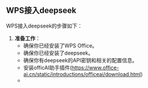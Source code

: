 ## WPS接入deepseek
WPS接入deepseek的步骤如下：
1. **准备工作**：
   - 确保你已经安装了WPS Office。
   - 确保你已经安装了deepseek。
   - 确保你有deepseek的API密钥和相关的配置信息。
   - 安装officAI助手插件(https://www.office-ai.cn/static/introductions/officeai/download.html)
   - 